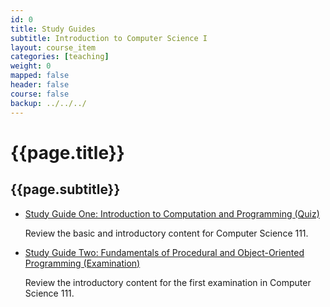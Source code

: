 ```yaml
---
id: 0
title: Study Guides
subtitle: Introduction to Computer Science I
layout: course_item
categories: [teaching]
weight: 0
mapped: false
header: false
course: false
backup: ../../../
---
```


# {{page.title}}

## {{page.subtitle}}

<ul>

<li><a href="{{site.baseurl}}teaching/cs111F2015/provide/studyguides/quiz1/cs111F2015_studyguide_quiz01.pdf">Study Guide One: Introduction to Computation and Programming (Quiz)</a> <p>Review the basic and introductory content for Computer Science 111.</p>

<li><a href="{{site.baseurl}}teaching/cs111F2015/provide/studyguides/exam1/cs111F2015_studyguide_exam01.pdf">Study Guide Two: Fundamentals of Procedural and Object-Oriented Programming (Examination)</a> <p>Review the introductory content for the first examination in Computer Science 111.</p>

</ul>

